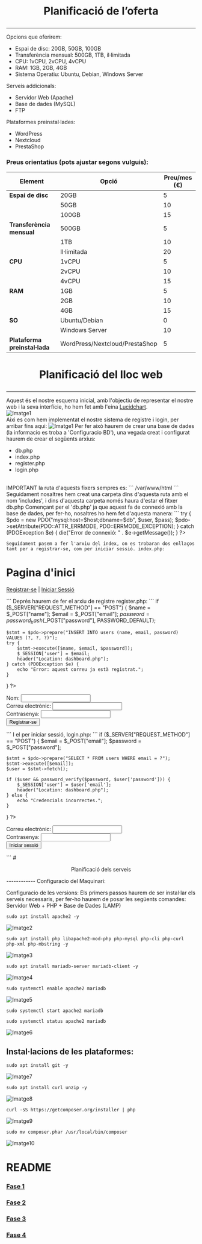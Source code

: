 # <p align="center">  Planificació de l’oferta  </p>
------------
Opcions que oferirem:
- Espai de disc: 20GB, 50GB, 100GB
- Transferència mensual: 500GB, 1TB, il·limitada
- CPU: 1vCPU, 2vCPU, 4vCPU
- RAM: 1GB, 2GB, 4GB
- Sistema Operatiu: Ubuntu, Debian, Windows Server

Serveis addicionals:
- Servidor Web (Apache)
- Base de dades (MySQL)
- FTP

Plataformes preinstal·lades:
- WordPress
- Nextcloud
- PrestaShop

### Preus orientatius (pots ajustar segons vulguis):

| **Element**               | **Opció**                         | **Preu/mes (€)** |
|---------------------------|-----------------------------------|------------------|
| **Espai de disc**         | 20GB                              | 5                |
|                           | 50GB                              | 10               |
|                           | 100GB                             | 15               |
| **Transferència mensual** | 500GB                             | 5                |
|                           | 1TB                               | 10               |
|                           | Il·limitada                       | 20               |
| **CPU**                   | 1vCPU                             | 5                |
|                           | 2vCPU                             | 10               |
|                           | 4vCPU                             | 15               |
| **RAM**                   | 1GB                               | 5                |
|                           | 2GB                               | 10               |
|                           | 4GB                               | 15               |
| **SO**                    | Ubuntu/Debian                     | 0                |
|                           | Windows Server                    | 10               |
| **Plataforma preinstal·lada** | WordPress/Nextcloud/PrestaShop | 5                |


# <p align="center"> Planificació del lloc web  </p>
------------
Aquest és el nostre esquema inicial, amb l'objectiu de representar el nostre web i la seva interfície, ho hem fet amb l'eina [Lucidchart](https://www.lucidchart.com).
<br>
![Imatge1](Imatges10/1.png)
<br>
Aixì es com hem implementat el nostre sistema de registre i login, per arribar fins aqui:
![Imatge1](Imatges10/11.png)
Per fer això haurem de crear una base de dades (la informacio es troba a 'Configuracio BD'), una vegada creat i configurat haurem de crear el següents arxius:
- db.php
- index.php
- register.php
- login.php
<br>
IMPORTANT la ruta d'aquests fixers sempres es:
```
/var/www/html
```
Seguidament nosaltres hem creat una carpeta dins d'aquesta ruta amb el nom 'includes', i dins d'aquesta carpeta només haura d'estar el fitxer db.php
Començant per el 'db.php' ja que aquest fa de connexió amb la base de dades, per fer-ho, nosaltres ho hem fet d'aquesta manera:
```
<?php
$host = 'localhost';
$db = 'hosting_configurator'; // posar el nom de la vostra bd
$user = 'dma'; // l'usuari que has creat
$pass = '12345'; // la seva contrasenya

try {
    $pdo = new PDO("mysql:host=$host;dbname=$db", $user, $pass);
    $pdo->setAttribute(PDO::ATTR_ERRMODE, PDO::ERRMODE_EXCEPTION);
} catch (PDOException $e) {
    die("Error de connexió: " . $e->getMessage());
}
?>
```
Seguidament pasem a fer l'arxiu del index, on es trobaran dos enllaços tant per a registrar-se, com per iniciar sessió. index.php:
```
<?php
session_start();
?>
<!DOCTYPE html>
<html>
<head>
    <title>Benvingut al Configurador de Hosting</title>
</head>
<body>
    <h1>Pagina d'inici</h1>
    <p><a href="register.php">Registrar-se</a> | <a href="login.php">Iniciar Sessió</a></p>
</body>
</html>
```
Deprés haurem de fer el arxiu de registre register.php:
```
<?php
session_start();
require 'includes/db.php';

if ($_SERVER["REQUEST_METHOD"] == "POST") {
    $name = $_POST["name"];
    $email = $_POST["email"];
    $password = password_hash($_POST["password"], PASSWORD_DEFAULT);

    $stmt = $pdo->prepare("INSERT INTO users (name, email, password) VALUES (?, ?, ?)");
    try {
        $stmt->execute([$name, $email, $password]);
        $_SESSION['user'] = $email;
        header("Location: dashboard.php");
    } catch (PDOException $e) {
        echo "Error: aquest correu ja està registrat.";
    }
}
?>

<form method="POST">
    Nom: <input type="text" name="name" required><br>
    Correu electrònic: <input type="email" name="email" required><br>
    Contrasenya: <input type="password" name="password" required><br>
    <input type="submit" value="Registrar-se">
</form>
```
I el per iniciar sessió, login.php:
```
<?php
session_start();
require 'includes/db.php';

if ($_SERVER["REQUEST_METHOD"] == "POST") {
    $email = $_POST["email"];
    $password = $_POST["password"];

    $stmt = $pdo->prepare("SELECT * FROM users WHERE email = ?");
    $stmt->execute([$email]);
    $user = $stmt->fetch();

    if ($user && password_verify($password, $user['password'])) {
        $_SESSION['user'] = $user['email'];
        header("Location: dashboard.php");
    } else {
        echo "Credencials incorrectes.";
    }
}
?>

<form method="POST">
    Correu electrònic: <input type="email" name="email" required><br>
    Contrasenya: <input type="password" name="password" required><br>
    <input type="submit" value="Iniciar sessió">
</form>
```
# <p align="center"> Planificació dels serveis  </p>
------------
Configuracio del Maquinari:

Configuracio de les versions:
Els primers passos haurem de ser instal·lar els serveis necessaris, per fer-ho haurem de posar les següents comandes:
Servidor Web + PHP + Base de Dades (LAMP)
```
sudo apt install apache2 -y
```
![Imatge2](Imatges10/2.png)
```
sudo apt install php libapache2-mod-php php-mysql php-cli php-curl php-xml php-mbstring -y
```
![Imatge3](Imatges10/3.png)
```
sudo apt install mariadb-server mariadb-client -y
```
![Imatge4](Imatges10/4.png)
```
sudo systemctl enable apache2 mariadb
```
![Imatge5](Imatges10/5.png)
```
sudo systemctl start apache2 mariadb
```
```
sudo systemctl status apache2 mariadb
```
![Imatge6](Imatges10/6.png)

Instal·lacions de les plataformes:
-----------
```
sudo apt install git -y
```
![Imatge7](Imatges10/7.png)
```
sudo apt install curl unzip -y
```
![Imatge8](Imatges10/8.png)
```
curl -sS https://getcomposer.org/installer | php
```
![Imatge9](Imatges10/9.png)
```
sudo mv composer.phar /usr/local/bin/composer
```
![Imatge10](Imatges10/10.png)





# README
### [Fase 1](https://github.com/miguelIH/Projecte-Github/blob/main/01_Projecte-Docker-Orquestradors-Basic/Fase_1_Configuracions_i_desplegament_amb_Docker_Compose/Documentacio.md)
### [Fase 2](https://github.com/miguelIH/Projecte-Github/blob/main/01_Projecte-Docker-Orquestradors-Basic/Fase_2_Orquestraci%C3%B3_i_desplegament_amb_Docker_Swarm/Documentacio.md)
### [Fase 3](https://github.com/miguelIH/Projecte-Github/blob/main/01_Projecte-Docker-Orquestradors-Basic/Fase_3_Seguretat_a_Docker_Swarm/Documentacio.md)
### [Fase 4](https://github.com/miguelIH/Projecte-Github/blob/main/01_Projecte-Docker-Orquestradors-Basic/Fase_4_Orquestraci%C3%B3_amb_Kubernetes/Documentacio.md)


